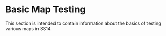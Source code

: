 # Basic Map Testing

This section is intended to contain information about the basics of testing various maps in SS14.
